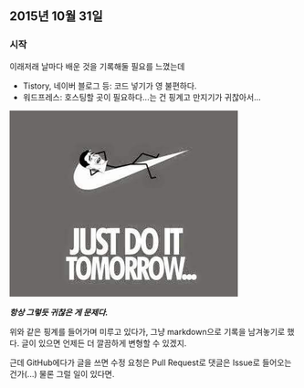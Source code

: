 ## 2015년 10월 31일
### 시작
이래저래 날마다 배운 것을 기록해둘 필요를 느꼈는데
- Tistory, 네이버 블로그 등: 코드 넣기가 영 불편하다.
- 워드프레스: 호스팅할 곳이 필요하다...는 건 핑계고 만지기가 귀찮아서...


![Just do it tomorrow](151031_img.jpg?raw=true)


**_항상 그렇듯 귀찮은 게 문제다._**


위와 같은 핑계를 들어가며 미루고 있다가, 그냥 markdown으로 기록을 남겨놓기로 했다. 글이 있으면 언제든 더 깔끔하게 변형할 수 있겠지. 


근데 GitHub에다가 글을 쓰면 수정 요청은 Pull Request로 댓글은 Issue로 들어오는 건가(...) 물론 그럴 일이 있다면.
